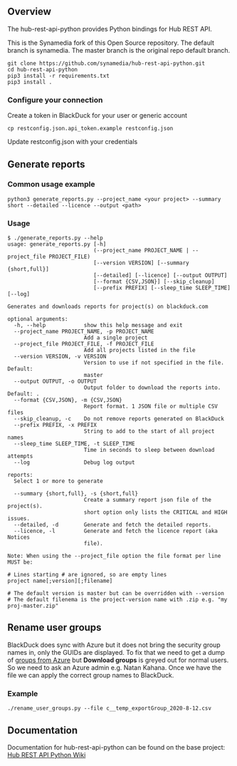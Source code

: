 ## Overview ##
The hub-rest-api-python provides Python bindings for Hub REST API.

This is the Synamedia fork of this Open Source repository. The default branch is synamedia. The master branch is the original repo default branch.

```
git clone https://github.com/synamedia/hub-rest-api-python.git
cd hub-rest-api-python
pip3 install -r requirements.txt
pip3 install .
```
### Configure your connection
Create a token in BlackDuck for your user or generic account

`cp restconfig.json.api_token.example restconfig.json`

Update restconfig.json with your credentials

## Generate reports
### Common usage example
`python3 generate_reports.py --project_name <your project> --summary short --detailed --licence --output <path>`

### Usage
```
$ ./generate_reports.py --help
usage: generate_reports.py [-h]
                           (--project_name PROJECT_NAME | --project_file PROJECT_FILE)
                           [--version VERSION] [--summary {short,full}]
                           [--detailed] [--licence] [--output OUTPUT]
                           [--format {CSV,JSON}] [--skip_cleanup]
                           [--prefix PREFIX] [--sleep_time SLEEP_TIME] [--log]

Generates and downloads reports for project(s) on blackduck.com

optional arguments:
  -h, --help            show this help message and exit
  --project_name PROJECT_NAME, -p PROJECT_NAME
                        Add a single project
  --project_file PROJECT_FILE, -f PROJECT_FILE
                        Add all projects listed in the file
  --version VERSION, -v VERSION
                        Version to use if not specified in the file. Default:
                        master
  --output OUTPUT, -o OUTPUT
                        Output folder to download the reports into. Default: .
  --format {CSV,JSON}, -m {CSV,JSON}
                        Report format. 1 JSON file or multiple CSV files
  --skip_cleanup, -c    Do not remove reports generated on BlackDuck
  --prefix PREFIX, -x PREFIX
                        String to add to the start of all project names
  --sleep_time SLEEP_TIME, -t SLEEP_TIME
                        Time in seconds to sleep between download attempts
  --log                 Debug log output

reports:
  Select 1 or more to generate

  --summary {short,full}, -s {short,full}
                        Create a summary report json file of the project(s).
                        short option only lists the CRITICAL and HIGH issues.
  --detailed, -d        Generate and fetch the detailed reports.
  --licence, -l         Generate and fetch the licence report (aka Notices
                        file).

Note: When using the --project_file option the file format per line MUST be:

# Lines starting # are ignored, so are empty lines
project name[;version][;filename]

# The default version is master but can be overridden with --version
# The default filenema is the project-version name with .zip e.g. "my proj-master.zip" 
```
## Rename user groups
BlackDuck does sync with Azure but it does not bring the security group names in, only the GUIDs are displayed. To fix that we need to get a dump of [groups from Azure](https://portal.azure.com/#blade/Microsoft_AAD_IAM/GroupsManagementMenuBlade/AllGroups) but **Download groups** is greyed out for normal users. So we need to ask an Azure admin e.g. Natan Kahana. Once we have the file we can apply the correct group names to BlackDuck.
### Example
`./rename_user_groups.py --file c__temp_exportGroup_2020-8-12.csv`

## Documentation ##
Documentation for hub-rest-api-python can be found on the base project:  [Hub REST API Python Wiki](https://github.com/blackducksoftware/hub-rest-api-python/wiki)


